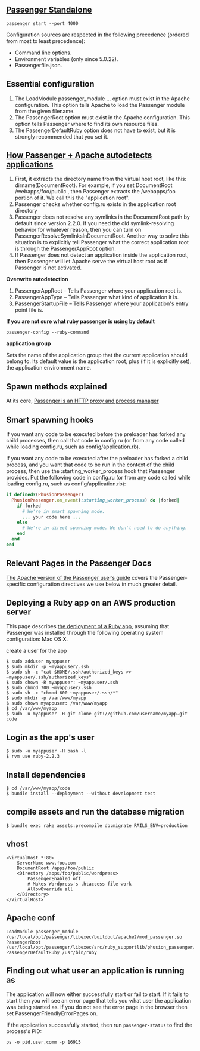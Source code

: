 [Passenger Standalone](https://www.phusionpassenger.com/library/config/standalone/intro.html)
---
```shell
passenger start --port 4000
```

Configuration sources are respected in the following precedence (ordered from most to least precedence):

- Command line options.
- Environment variables (only since 5.0.22).
- Passengerfile.json.

Essential configuration
---
1. The LoadModule passenger_module ... option must exist in the Apache configuration. This option tells Apache to load the Passenger module from the given filename. 
2. The PassengerRoot option must exist in the Apache configuration. This option tells Passenger where to find its own resource files.
3. The PassengerDefaultRuby option does not have to exist, but it is strongly recommended that you set it.

[How Passenger + Apache autodetects applications](https://www.phusionpassenger.com/library/indepth/ruby/app_autodetection/apache/)
---
1. First, it extracts the directory name from the virtual host root, like this: dirname(DocumentRoot). For example, if you set DocumentRoot /webapps/foo/public , then Passenger extracts the /webapps/foo portion of it. We call this the "application root".
2. Passenger checks whether config.ru exists in the application root directory
3. Passenger does not resolve any symlinks in the DocumentRoot path by default since version 2.2.0. If you need the old symlink-resolving behavior for whatever reason, then you can turn on PassengerResolveSymlinksInDocumentRoot. Another way to solve this situation is to explicitly tell Passenger what the correct application root is through the PassengerAppRoot option.
4. If Passenger does not detect an application inside the application root, then Passenger will let Apache serve the virtual host root as if Passenger is not activated.

**Overwrite autodetection**

1. PassengerAppRoot – Tells Passenger where your application root is.
2. PassengerAppType – Tells Passenger what kind of application it is.
3. PassengerStartupFile – Tells Passenger where your application's entry point file is.

**If you are not sure what ruby passenger is using by default**
```shell
passenger-config --ruby-command
```

**application group**

Sets the name of the application group that the current application should belong to. Its default value is the application root, plus (if it is explicitly set), the application environment name.

Spawn methods explained
---
At its core, [Passenger is an HTTP proxy and process manager](https://www.phusionpassenger.com/library/indepth/ruby/spawn_methods/)

Smart spawning hooks
---
If you want any code to be executed before the preloader has forked any child processes, then call that code in config.ru (or from any code called while loading config.ru, such as config/application.rb).

If you want any code to be executed after the preloader has forked a child process, and you want that code to be run in the context of the child process, then use the :starting_worker_process hook that Passenger provides. Put the following code in config.ru (or from any code called while loading config.ru, such as config/application.rb):
```rb
if defined?(PhusionPassenger)
  PhusionPassenger.on_event(:starting_worker_process) do |forked|
    if forked
      # We're in smart spawning mode.
      ... your code here ...
    else
      # We're in direct spawning mode. We don't need to do anything.
    end
  end
end
```
Relevant Pages in the Passenger Docs
---
[The Apache version of the Passenger user’s guide](http://www.modrails.com/documentation/Users%20guide%20Apache.html) covers the Passenger-specific configuration directives we use below in much greater detail.

Deploying a Ruby app on an AWS production server
---
This page describes [the deployment of a Ruby app](https://www.phusionpassenger.com/library/walkthroughs/deploy/ruby/aws/apache/oss/osx/deploy_app.html), assuming that Passenger was installed through the following operating system configuration: Mac OS X. 

create a user for the app
```shell
$ sudo adduser myappuser
$ sudo mkdir -p ~myappuser/.ssh
$ sudo sh -c "cat $HOME/.ssh/authorized_keys >> ~myappuser/.ssh/authorized_keys"
$ sudo chown -R myappuser: ~myappuser/.ssh
$ sudo chmod 700 ~myappuser/.ssh
$ sudo sh -c "chmod 600 ~myappuser/.ssh/*"
$ sudo mkdir -p /var/www/myapp
$ sudo chown myappuser: /var/www/myapp
$ cd /var/www/myapp
$ sudo -u myappuser -H git clone git://github.com/username/myapp.git code
```
Login as the app's user
---
```shell
$ sudo -u myappuser -H bash -l
$ rvm use ruby-2.2.3
```
Install dependencies
---
```shell
$ cd /var/www/myapp/code
$ bundle install --deployment --without development test
```

compile assets and run the database migration
---
```shell
$ bundle exec rake assets:precompile db:migrate RAILS_ENV=production
```
vhost
---
```
<VirtualHost *:80>
    ServerName www.foo.com
    DocumentRoot /apps/foo/public
    <Directory /apps/foo/public/wordpress>
        PassengerEnabled off
        # Makes Wordpress's .htaccess file work
        AllowOverride all
    </Directory>
</VirtualHost>
```
Apache conf
---
```
LoadModule passenger_module /usr/local/opt/passenger/libexec/buildout/apache2/mod_passenger.so
PassengerRoot /usr/local/opt/passenger/libexec/src/ruby_supportlib/phusion_passenger/locations.ini
PassengerDefaultRuby /usr/bin/ruby
```
Finding out what user an application is running as
---
The application will now either successfully start or fail to start. If it fails to start then you will see an error page that tells you what user the application was being started as. If you do not see the error page in the browser then set PassengerFriendlyErrorPages on.

If the application successfully started, then run `passenger-status` to find the process's PID:
```shell
ps -o pid,user,comm -p 16915
```

